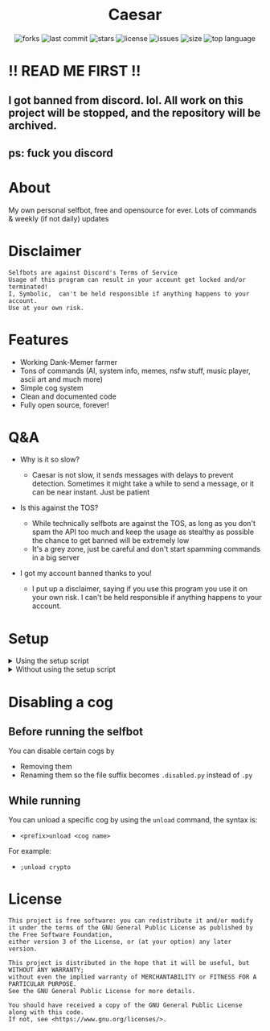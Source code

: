 <div align="center">
   <h1 style="font-size: 220%">Caesar</h1>

   <img alt="forks"        src="https://img.shields.io/github/forks/Symbolic11/Caesar"/>
   <img alt="last commit"  src="https://img.shields.io/github/last-commit/Symbolic11/Caesar/main"/>
   <img alt="stars"        src="https://img.shields.io/github/stars/Symbolic11/Caesar">
   <img alt="license"      src="https://img.shields.io/github/license/Symbolic11/Caesar">
   <img alt="issues"       src="https://img.shields.io/github/issues/Symbolic11/Caesar">
   <img alt="size"         src="https://img.shields.io/github/repo-size/Symbolic11/Caesar">
   <img alt="top language" src="https://img.shields.io/github/languages/top/Symbolic11/Caesar">
</div>

# !! READ ME FIRST !!
## I got banned from discord. lol. All work on this project will be stopped, and the repository will be archived. 
## ps: fuck you discord

# About
My own personal selfbot, free and opensource for ever. Lots of commands & weekly (if not daily) updates

# Disclaimer
```
Selfbots are against Discord's Terms of Service
Usage of this program can result in your account get locked and/or terminated! 
I, Symbolic,  can't be held responsible if anything happens to your account.
Use at your own risk.
```

# Features
- Working Dank-Memer farmer
- Tons of commands (AI, system info, memes, nsfw stuff, music player, ascii art and much more)
- Simple cog system
- Clean and documented code
- Fully open source, forever!

# Q&A
- Why is it so slow?
   - Caesar is not slow, it sends messages with delays to prevent detection. Sometimes it might take a while to send a message, or it can be near instant. Just be patient

- Is this against the TOS?
   - While technically selfbots are against the TOS, as long as you don't spam the API too much and keep the usage as stealthy as possible the chance to get banned will be extremely low
   - It's a grey zone, just be careful and don't start spamming commands in a big server

- I got my account banned thanks to you!
   - I put up a disclaimer, saying if you use this program you use it on your own risk. I can't be held responsible if anything happens to your account.

# Setup
<details>
<summary>Using the setup script</summary>

1. Run the script
```sh
python3 setup.py
```
2. Answer the questions
3. Profit
</details>

<details>
<summary>Without using the setup script</summary>

1. Install the depencies
```sh
pip install -r requirements.txt
pip install git+https://github.com/dolfies/discord.py-self@renamed#egg=selfcord.py
```

2. Get your token
 - This one-liner will copy your token to your clipboard, once run in the console: 
 ```js
   window.webpackChunkdiscord_app.push([[Math.random()], {}, (req) => {for (const m of Object.keys(req.c).map((x) => req.c[x].exports).filter((x) => x)) {if (m.default && m.default.getToken !== undefined) {return copy(m.default.getToken())}if (m.getToken !== undefined) {return copy(m.getToken())}}}]); console.log("%cWorked!", "font-size: 50px"); console.log(`%cYou now have your token in the clipboard!`, "font-size: 16px")
   ```

 - <a href="https://youtube.com/watch?v=YEgFvgg7ZPI">Here</a> is another way of getting your token

3. Open the config file, and replace `your token here!` with your token
 - If no config file is found, make one and name it `config.json`. Then save the following lines in there (after you've added your token):
```json
{
    "token": "your token here!",
    "prefix": ";",
    "nitro_sniper": false,
    "nitro_sniper_stealth": true,
    "giveaway_sniper": false,
    "giveaway_sniper_stealth": true,
    "slotbot_sniper": false,
    "slotbot_sniper_stealth": true,
    "apikeys": []
}
```

4. Save it, and launch the selfbot
```sh
python3 main.py
```
</details>

# Disabling a cog
## Before running the selfbot
You can disable certain cogs by
 - Removing them
 - Renaming them so the file suffix becomes `.disabled.py` instead of `.py`

## While running
You can unload a specific cog by using the `unload` command, the syntax is:
 - `<prefix>unload <cog name>`

For example:
 - `;unload crypto`

# License
```
This project is free software: you can redistribute it and/or modify it under the terms of the GNU General Public License as published by the Free Software Foundation, 
either version 3 of the License, or (at your option) any later version.

This project is distributed in the hope that it will be useful, but WITHOUT ANY WARRANTY; 
without even the implied warranty of MERCHANTABILITY or FITNESS FOR A PARTICULAR PURPOSE. 
See the GNU General Public License for more details.

You should have received a copy of the GNU General Public License along with this code. 
If not, see <https://www.gnu.org/licenses/>. 
```
